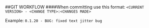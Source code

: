 ##GIT WORKFLOW
####When committing use this format:
`<CURRENT VERSION> - <CHANGE TYPE>:<CHANGES MADE>`

Example: `0.1.20 - BUG: fixed text jitter bug`